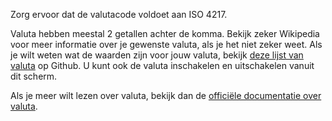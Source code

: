 Zorg ervoor dat de valutacode voldoet aan ISO 4217.

Valuta hebben meestal 2 getallen achter de komma. Bekijk zeker Wikipedia voor meer informatie over je gewenste valuta, als je het niet zeker weet. Als je wilt weten wat de waarden zijn voor jouw valuta, bekijk [deze lijst van valuta](https://github.com/xsolla/currency-format/blob/master/currency-format.json) op Github. U kunt ook de valuta inschakelen en uitschakelen vanuit dit scherm.

Als je meer wilt lezen over valuta, bekijk dan de [officiële documentatie over valuta](https://firefly-iii.readthedocs.io/en/latest/concepts/currencies.html).